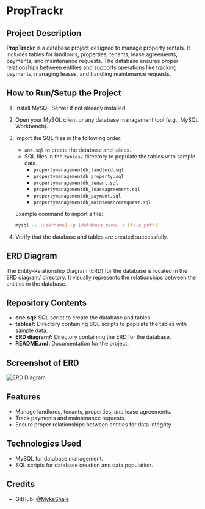 # PropTrackr

## Project Description
**PropTrackr** is a database project designed to manage property rentals. It includes tables for landlords, properties, tenants, lease agreements, payments, and maintenance requests. The database ensures proper relationships between entities and supports operations like tracking payments, managing leases, and handling maintenance requests.

## How to Run/Setup the Project
1. Install MySQL Server if not already installed.
2. Open your MySQL client or any database management tool (e.g., MySQL Workbench).
3. Import the SQL files in the following order:
   - `one.sql` to create the database and tables.
   - SQL files in the `tables/` directory to populate the tables with sample data.
     - `propertymanagementdb_landlord.sql`
     - `propertymanagementdb_property.sql`
     - `propertymanagementdb_tenant.sql`
     - `propertymanagementdb_leaseagreement.sql`
     - `propertymanagementdb_payment.sql`
     - `propertymanagementdb_maintenancerequest.sql`

   Example command to import a file:
   ```bash
   mysql -u [username] -p [database_name] < [file_path]

4. Verify that the database and tables are created successfully.


## ERD Diagram
The Entity-Relationship Diagram (ERD) for the database is located in the ERD diagram/ directory. It visually represents the relationships between the entities in the database.

## Repository Contents
- **one.sql:** SQL script to create the database and tables.
- **tables/:** Directory containing SQL scripts to populate the tables with sample data.
- **ERD diagram/:** Directory containing the ERD for the database.
- **README.md:** Documentation for the project.

## Screenshot of ERD
![ERD Diagram](<ERD diagram/PropTrackr ERD Diagram.drawio.png>)

## Features
- Manage landlords, tenants, properties, and lease agreements.
- Track payments and maintenance requests.
- Ensure proper relationships between entities for data integrity.


## Technologies Used
- MySQL for database management.
- SQL scripts for database creation and data population.

## Credits
- GitHub: [@MykeShale](https://github.com/MykeShale)
